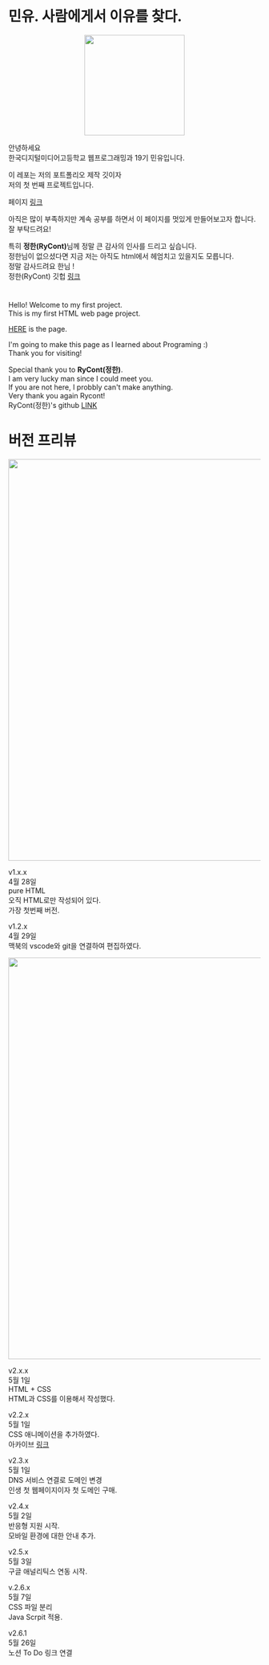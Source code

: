 # 민유. 사람에게서 이유를 찾다.
<p align="center">
<image width="200px" src="https://imgur.com/ZSUDNqM.png"/>
</p>

안녕하세요\
한국디지털미디어고등학교 웹프로그래밍과 19기 민유입니다.


이 레포는 저의 포트폴리오 제작 깃이자\
저의 첫 번째 프로젝트입니다.


페이지 [링크](https://minyou.us)


아직은 많이 부족하지만 계속 공부를 하면서 이 페이지를 멋있게 만들어보고자 합니다.\
잘 부탁드려요!


특히 <strong>정한(RyCont)</strong>님께 정말 큰 감사의 인사를 드리고 싶습니다.\
정한님이 없으셨다면 지금 저는 아직도 html에서 헤엄치고 있을지도 모릅니다.\
정말 감사드려요 한님 !\
정한(RyCont) 깃헙 [링크](https://github.com/rycont)

# 

Hello! Welcome to my first project.\
This is my first HTML web page project.

[HERE](https://minyou.us) is the page.

I'm going to make this page as I learned about Programing :)\
Thank you for visiting!


Special thank you to <strong>RyCont(정한)</strong>.\
I am very lucky man since I could meet you.\
If you are not here, I probbly can't make anything.\
Very thank you again Rycont!\
RyCont(정한)'s github [LINK](https://github.com/rycont)

#


# 버전 프리뷰



<p align="center">
<image width="800px" src="https://imgur.com/ZrFcIPA.png"/>
</p>


v1.x.x\
4월 28일\
pure HTML\
오직 HTML로만 작성되어 있다.\
가장 첫번째 버전.


v1.2.x\
4월 29일\
맥북의 vscode와 git을 연결하여 편집하였다.
<p align="center">
<image width="800px" src="https://imgur.com/ergrSSe.png"/>
</p>


v2.x.x\
5월 1일\
HTML + CSS\
HTML과 CSS를 이용해서 작성했다.


v2.2.x\
5월 1일\
CSS 애니메이션을 추가하였다.\
아카이브 [링크](https://archive.is/ZeH9s)


v2.3.x\
5월 1일\
DNS 서비스 연결로 도메인 변경\
인생 첫 웹페이지이자 첫 도메인 구매.


v2.4.x\
5월 2일\
반응형 지원 시작.\
모바일 환경에 대한 안내 추가.


v2.5.x\
5월 3일\
구글 애널리틱스 연동 시작.


v.2.6.x\
5월 7일\
CSS 파일 분리\
Java Scrpit 적용.

v2.6.1\
5월 26일\
노션 To Do 링크 연결
